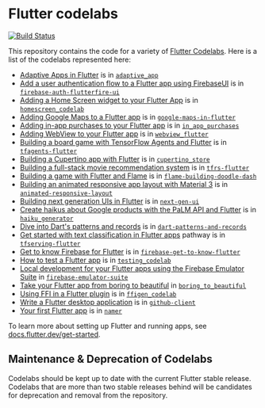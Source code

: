 # Flutter codelabs

[![Build Status](https://github.com/flutter/codelabs/workflows/Flutter%20CI/badge.svg)](https://github.com/flutter/codelabs/actions?workflow=Flutter%20CI)

This repository contains the code for a variety of [Flutter Codelabs](https://codelabs.developers.google.com/?product=flutter). 
Here is a list of the codelabs represented here:

  - [Adaptive Apps in Flutter](https://codelabs.developers.google.com/codelabs/flutter-adaptive-app) is in [`adaptive_app`](adaptive_app)
  - [Add a user authentication flow to a Flutter app using FirebaseUI](https://firebase.google.com/codelabs/firebase-auth-in-flutter-apps) is in [`firebase-auth-flutterfire-ui`](firebase-auth-flutterfire-ui)
  - [Adding a Home Screen widget to your Flutter App](https://codelabs.developers.google.com/flutter-home-screen-widgets) is in [`homescreen_codelab`](homescreen_codelab)
  - [Adding Google Maps to a Flutter app](https://codelabs.developers.google.com/codelabs/google-maps-in-flutter) is in [`google-maps-in-flutter`](google-maps-in-flutter)
  - [Adding in-app purchases to your Flutter app](https://codelabs.developers.google.com/codelabs/flutter-in-app-purchases) is in [`in_app_purchases`](in_app_purchases)
  - [Adding WebView to your Flutter app](https://codelabs.developers.google.com/codelabs/flutter-webview) is in [`webview_flutter`](webview_flutter)
  - [Building a board game with TensorFlow Agents and Flutter](https://codelabs.developers.google.com/tfagents-flutter) is in [`tfagents-flutter`](tfagents-flutter)  
  - [Building a Cupertino app with Flutter](https://codelabs.developers.google.com/codelabs/flutter-cupertino) is in [`cupertino_store`](cupertino_store)
  - [Building a full-stack movie recommendation system](https://codelabs.developers.google.com/tfrecommenders-flutter) is in [`tfrs-flutter`](tfrs-flutter)
  - [Building a game with Flutter and Flame](https://codelabs.developers.google.com/codelabs/flutter-flame-game) is in [`flame-building-doodle-dash`](flame-building-doodle-dash)
  - [Building an animated responsive app layout with Material 3](https://codelabs.developers.google.com/codelabs/flutter-animated-responsive-layout) is in [`animated-responsive-layout`](animated-responsive-layout)
  - [Building next generation UIs in Flutter](https://codelabs.developers.google.com/codelabs/flutter-next-gen-uis?hl=en#0) is in [`next-gen-ui`](next-gen-ui)
  - [Create haikus about Google products with the PaLM API and Flutter](https://codelabs.developers.google.com/haiku-generator) is in [`haiku_generator`](haiku_generator)
  - [Dive into Dart's patterns and records](https://codelabs.developers.google.com/codelabs/dart-patterns-records) is in [`dart-patterns-and-records`](dart-patterns-and-records)
  - [Get started with text classification in Flutter apps](https://developers.google.com/learn/pathways/text-classification-flutter) pathway is in [`tfserving-flutter`](tfserving-flutter)
  - [Get to know Firebase for Flutter](https://firebase.google.com/codelabs/firebase-get-to-know-flutter) is in [`firebase-get-to-know-flutter`](firebase-get-to-know-flutter)
  - [How to test a Flutter app](https://codelabs.developers.google.com/codelabs/flutter-app-testing) is in [`testing_codelab`](testing_codelab)
  - [Local development for your Flutter apps using the Firebase Emulator Suite](https://firebase.google.com/codelabs/get-started-firebase-emulators-and-flutter) in [`firebase-emulator-suite`](firebase-emulator-suite)
  - [Take your Flutter app from boring to beautiful](https://codelabs.developers.google.com/codelabs/flutter-boring-to-beautiful) in [`boring_to_beautiful`](boring_to_beautiful)
  - [Using FFI in a Flutter plugin](https://codelabs.developers.google.com/codelabs/flutter-ffigen) is in [`ffigen_codelab`](ffigen_codelab)
  - [Write a Flutter desktop application](https://codelabs.developers.google.com/codelabs/flutter-github-client) is in [`github-client`](github-client)
  - [Your first Flutter app](https://codelabs.developers.google.com/codelabs/flutter-codelab-first) is in [`namer`](namer)

To learn more about setting up Flutter and running apps, see
[docs.flutter.dev/get-started][].

[docs.flutter.dev/get-started]: https://docs.flutter.dev/get-started

## Maintenance & Deprecation of Codelabs

Codelabs should be kept up to date with the current Flutter stable release. Codelabs that are more than two stable releases 
behind will be candidates for deprecation and removal from the repository.
